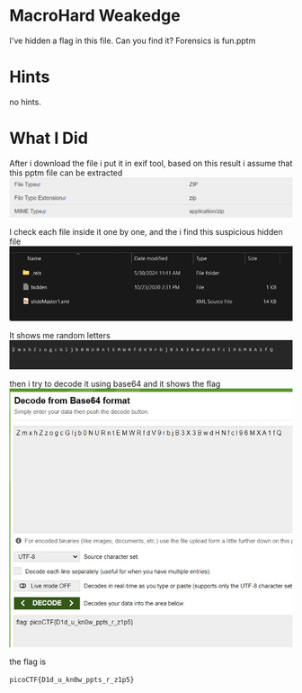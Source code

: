 # MacroHard Weakedge

I've hidden a flag in this file. Can you find it? Forensics is fun.pptm

# Hints

no hints.

# What I Did

After i download the file i put it in exif tool,
based on this result i assume that this pptm file can
be extracted
<img src="Pic_1.JPG">

I check each file inside it one by one, and the i find this suspicious
hidden file
<img src="Pic_2.JPG">

It shows me random letters
<img src="Pic_3.JPG">

then i try to decode it using base64 and it shows the flag
<img src="Pic_4.JPG">

the flag is

``` picoCTF{D1d_u_kn0w_ppts_r_z1p5} ```
